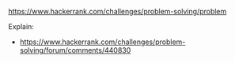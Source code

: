 https://www.hackerrank.com/challenges/problem-solving/problem

Explain:
- https://www.hackerrank.com/challenges/problem-solving/forum/comments/440830
